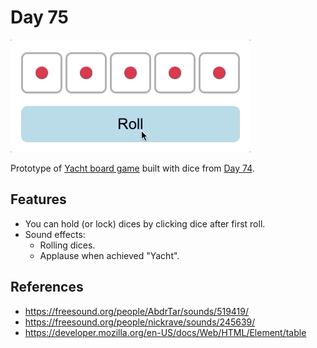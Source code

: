 # Day 75

![Preview image](sample.gif)

Prototype of [Yacht board game](https://en.wikipedia.org/wiki/Yacht_%28dice_game%29) built with dice from [Day 74](../074).

## Features

* You can hold (or lock) dices by clicking dice after first roll.
* Sound effects:
    * Rolling dices.
    * Applause when achieved "Yacht".

## References

* https://freesound.org/people/AbdrTar/sounds/519419/
* https://freesound.org/people/nickrave/sounds/245639/
* https://developer.mozilla.org/en-US/docs/Web/HTML/Element/table

